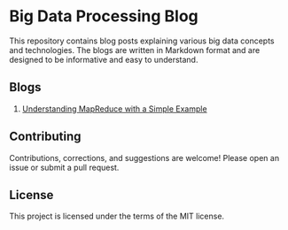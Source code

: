 # Big Data Processing Blog

This repository contains blog posts explaining various big data concepts and technologies. The blogs are written in Markdown format and are designed to be informative and easy to understand.

## Blogs

1. [Understanding MapReduce with a Simple Example](MapReducer.md)

## Contributing

Contributions, corrections, and suggestions are welcome! Please open an issue or submit a pull request.

## License

This project is licensed under the terms of the MIT license.

